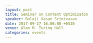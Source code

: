 ```yaml
---
layout: post
title: Seminar on Content Optimizaton
speaker: Balaji Vasan Srinivasan
date: 2017-09-27 16:00:00 +0530
venue: Alan M. Turing Hall
categories: events
---
```



